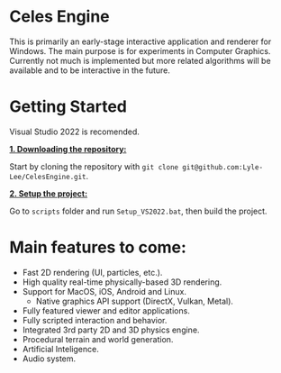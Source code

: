# Celes Engine

This is primarily an early-stage interactive application and renderer for Windows.
The main purpose is for experiments in Computer Graphics.
Currently not much is implemented but more related algorithms will be available and to be interactive in the future.

# Getting Started

Visual Studio 2022 is recomended.

<ins>**1. Downloading the repository:**</ins>

Start by cloning the repository with `git clone git@github.com:Lyle-Lee/CelesEngine.git`.

<ins>**2. Setup the project:**</ins>

Go to `scripts` folder and run `Setup_VS2022.bat`, then build the project.

# Main features to come:

* Fast 2D rendering (UI, particles, etc.).
* High quality real-time physically-based 3D rendering.
* Support for MacOS, iOS, Android and Linux.
	* Native graphics API support (DirectX, Vulkan, Metal).
* Fully featured viewer and editor applications.
* Fully scripted interaction and behavior.
* Integrated 3rd party 2D and 3D physics engine.
* Procedural terrain and world generation.
* Artificial Inteligence.
* Audio system.
